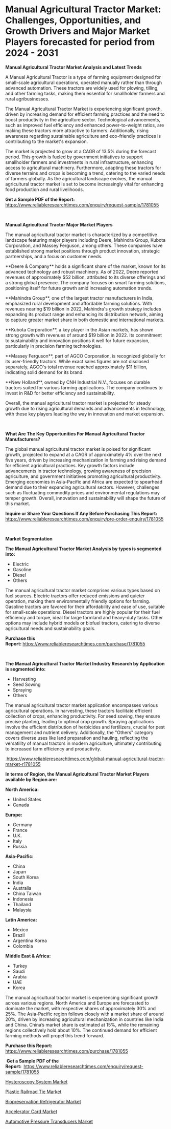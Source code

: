 <p><h1>Manual Agricultural Tractor Market: Challenges, Opportunities, and Growth Drivers and Major Market Players forecasted for period from 2024 - 2031</h1></p><p><strong>Manual Agricultural Tractor Market Analysis and Latest Trends</strong></p>
<p><p>A Manual Agricultural Tractor is a type of farming equipment designed for small-scale agricultural operations, operated manually rather than through advanced automation. These tractors are widely used for plowing, tilling, and other farming tasks, making them essential for smallholder farmers and rural agribusinesses.</p><p>The Manual Agricultural Tractor Market is experiencing significant growth, driven by increasing demand for efficient farming practices and the need to boost productivity in the agriculture sector. Technological advancements, such as improved fuel efficiency and enhanced power-to-weight ratios, are making these tractors more attractive to farmers. Additionally, rising awareness regarding sustainable agriculture and eco-friendly practices is contributing to the market's expansion.</p><p>The market is projected to grow at a CAGR of 13.5% during the forecast period. This growth is fueled by government initiatives to support smallholder farmers and investments in rural infrastructure, enhancing access to agricultural machinery. Furthermore, adapting these tractors for diverse terrains and crops is becoming a trend, catering to the varied needs of farmers globally. As the agricultural landscape evolves, the manual agricultural tractor market is set to become increasingly vital for enhancing food production and rural livelihoods.</p></p>
<p><strong>Get a Sample PDF of the Report:&nbsp;</strong> <a href="https://www.reliableresearchtimes.com/enquiry/request-sample/1781055?utm_campaign=1510&utm_medium=2&utm_source=Github&utm_content=ia&utm_term=08102024&utm_id=manual-agricultural-tractor">https://www.reliableresearchtimes.com/enquiry/request-sample/1781055</a></p>
<p>&nbsp;</p>
<p><strong>Manual Agricultural Tractor Major Market Players</strong></p>
<p><p>The manual agricultural tractor market is characterized by a competitive landscape featuring major players including Deere, Mahindra Group, Kubota Corporation, and Massey Ferguson, among others. These companies have established strong market positions through product innovation, strategic partnerships, and a focus on customer needs.</p><p>**Deere & Company** holds a significant share of the market, known for its advanced technology and robust machinery. As of 2022, Deere reported revenues of approximately $52 billion, attributed to its diverse offerings and a strong global presence. The company focuses on smart farming solutions, positioning itself for future growth amid increasing automation trends.</p><p>**Mahindra Group**, one of the largest tractor manufacturers in India, emphasized rural development and affordable farming solutions. With revenues nearing $19 billion in 2022, Mahindra's growth strategy includes expanding its product range and enhancing its distribution network, aiming to capture greater market share in both domestic and international markets.</p><p>**Kubota Corporation**, a key player in the Asian markets, has shown strong growth with revenues of around $19 billion in 2022. Its commitment to sustainability and innovation positions it well for future expansion, particularly in precision farming technologies.</p><p>**Massey Ferguson**, part of AGCO Corporation, is recognized globally for its user-friendly tractors. While exact sales figures are not disclosed separately, AGCO's total revenue reached approximately $11 billion, indicating solid demand for its brand.</p><p>**New Holland**, owned by CNH Industrial N.V., focuses on durable tractors suited for various farming applications. The company continues to invest in R&D for better efficiency and sustainability.</p><p>Overall, the manual agricultural tractor market is projected for steady growth due to rising agricultural demands and advancements in technology, with these key players leading the way in innovation and market expansion.</p></p>
<p>&nbsp;</p>
<p><strong>What Are The Key Opportunities For Manual Agricultural Tractor Manufacturers?</strong></p>
<p><p>The global manual agricultural tractor market is poised for significant growth, projected to expand at a CAGR of approximately 4% over the next five years, driven by increasing mechanization in farming and rising demand for efficient agricultural practices. Key growth factors include advancements in tractor technology, growing awareness of precision agriculture, and government initiatives promoting agricultural productivity. Emerging economies in Asia-Pacific and Africa are expected to spearhead demand due to their expanding agricultural sectors. However, challenges such as fluctuating commodity prices and environmental regulations may temper growth. Overall, innovation and sustainability will shape the future of this market.</p></p>
<p><strong>Inquire or Share Your Questions If Any Before Purchasing This Report:</strong> <a href="https://www.reliableresearchtimes.com/enquiry/pre-order-enquiry/1781055?utm_campaign=1510&utm_medium=2&utm_source=Github&utm_content=ia&utm_term=08102024&utm_id=manual-agricultural-tractor">https://www.reliableresearchtimes.com/enquiry/pre-order-enquiry/1781055</a></p>
<p>&nbsp;</p>
<p><strong>Market Segmentation</strong></p>
<p><strong>The Manual Agricultural Tractor Market Analysis by types is segmented into:</strong></p>
<p><ul><li>Electric</li><li>Gasoline</li><li>Diesel</li><li>Others</li></ul></p>
<p><p>The manual agricultural tractor market comprises various types based on fuel sources. Electric tractors offer reduced emissions and quieter operation, making them environmentally friendly options for farming. Gasoline tractors are favored for their affordability and ease of use, suitable for small-scale operations. Diesel tractors are highly popular for their fuel efficiency and torque, ideal for large farmland and heavy-duty tasks. Other options may include hybrid models or biofuel tractors, catering to diverse agricultural needs and sustainability goals.</p></p>
<p><strong>Purchase this Report:&nbsp;</strong><a href="https://www.reliableresearchtimes.com/purchase/1781055?utm_campaign=1510&utm_medium=2&utm_source=Github&utm_content=ia&utm_term=08102024&utm_id=manual-agricultural-tractor">https://www.reliableresearchtimes.com/purchase/1781055</a></p>
<p>&nbsp;</p>
<p><strong>The Manual Agricultural Tractor Market Industry Research by Application is segmented into:</strong></p>
<p><ul><li>Harvesting</li><li>Seed Sowing</li><li>Spraying</li><li>Others</li></ul></p>
<p><p>The manual agricultural tractor market application encompasses various agricultural operations. In harvesting, these tractors facilitate efficient collection of crops, enhancing productivity. For seed sowing, they ensure precise planting, leading to optimal crop growth. Spraying applications involve the efficient distribution of herbicides and fertilizers, crucial for pest management and nutrient delivery. Additionally, the "Others" category covers diverse uses like land preparation and hauling, reflecting the versatility of manual tractors in modern agriculture, ultimately contributing to increased farm efficiency and productivity.</p></p>
<p><a href="https://www.reliableresearchtimes.com/global-manual-agricultural-tractor-market-r1781055?utm_campaign=1510&utm_medium=2&utm_source=Github&utm_content=ia&utm_term=08102024&utm_id=manual-agricultural-tractor">&nbsp;https://www.reliableresearchtimes.com/global-manual-agricultural-tractor-market-r1781055</a></p>
<p><strong>In terms of Region, the Manual Agricultural Tractor Market Players available by Region are:</strong></p>
<p>
    <p> <strong> North America: </strong>
        <ul>
            <li>United States</li>
            <li>Canada</li>
        </ul>
        </p> 
    <p> <strong> Europe: </strong>
        <ul>
            <li>Germany</li>
            <li>France</li>
            <li>U.K.</li>
            <li>Italy</li>
            <li>Russia</li>
        </ul>
        </p> 
    <p> <strong> Asia-Pacific: </strong>
        <ul>
            <li>China</li>
            <li>Japan</li>
            <li>South Korea</li>
            <li>India</li>
            <li>Australia</li>
            <li>China Taiwan</li>
            <li>Indonesia</li>
            <li>Thailand</li>
            <li>Malaysia</li>
        </ul>
        </p> 
    <p> <strong> Latin America: </strong>
        <ul>
            <li>Mexico</li>
            <li>Brazil</li>
            <li>Argentina Korea</li>
            <li>Colombia</li>
        </ul>
        </p> 
    <p> <strong> Middle East & Africa: </strong>
        <ul>
            <li>Turkey</li>
            <li>Saudi</li>
            <li>Arabia</li>
            <li>UAE</li>
            <li>Korea</li>
        </ul>
    </p>
    </p>
<p><p>The manual agricultural tractor market is experiencing significant growth across various regions. North America and Europe are forecasted to dominate the market, with respective shares of approximately 30% and 25%. The Asia-Pacific region follows closely with a market share of around 20%, driven by increasing agricultural mechanization in countries like India and China. China’s market share is estimated at 15%, while the remaining regions collectively hold about 10%. The continued demand for efficient farming methods will propel this trend forward.</p></p>
<p><strong>Purchase this Report: </strong><a href="https://www.reliableresearchtimes.com/purchase/1781055?utm_campaign=1510&utm_medium=2&utm_source=Github&utm_content=ia&utm_term=08102024&utm_id=manual-agricultural-tractor">https://www.reliableresearchtimes.com/purchase/1781055</a></p>
<p>&nbsp;<strong>Get a Sample PDF of the Report:&nbsp;&nbsp;</strong><a href="https://www.reliableresearchtimes.com/enquiry/request-sample/1781055?utm_campaign=1510&utm_medium=2&utm_source=Github&utm_content=ia&utm_term=08102024&utm_id=manual-agricultural-tractor">https://www.reliableresearchtimes.com/enquiry/request-sample/1781055</a></p>
<p><strong></strong></p>
<p><p><a href="https://www.linkedin.com/pulse/hysteroscopy-system-market2024-2031-industry-insights-la9mf?utm_campaign=1510&utm_medium=2&utm_source=Github&utm_content=ia&utm_term=08102024&utm_id=manual-agricultural-tractor">Hysteroscopy System Market</a></p><p><a href="https://www.linkedin.com/pulse/plastic-railroad-tie-market-drivers-challenges-forecast-rtjce?utm_campaign=1510&utm_medium=2&utm_source=Github&utm_content=ia&utm_term=08102024&utm_id=manual-agricultural-tractor">Plastic Railroad Tie Market</a></p><p><a href="https://www.linkedin.com/pulse/biopreservation-refrigerator-market-revolution-2024-2031-trends-fp20f?utm_campaign=1510&utm_medium=2&utm_source=Github&utm_content=ia&utm_term=08102024&utm_id=manual-agricultural-tractor">Biopreservation Refrigerator Market</a></p><p><a href="https://www.linkedin.com/pulse/regional-adaptations-global-accelerator-card-market-trends-pqmpe?utm_campaign=1510&utm_medium=2&utm_source=Github&utm_content=ia&utm_term=08102024&utm_id=manual-agricultural-tractor">Accelerator Card Market</a></p><p><a href="https://www.linkedin.com/pulse/opportunities-challenges-automotive-pressure-transducers-rqlye?utm_campaign=1510&utm_medium=2&utm_source=Github&utm_content=ia&utm_term=08102024&utm_id=manual-agricultural-tractor">Automotive Pressure Transducers Market</a></p></p>